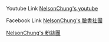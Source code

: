 Youtube Link
[NelsonChung's youtube](https://www.youtube.com/c/ChihchunChung/)

Facebook Link
[NelsonChung's 臉書社團](https://www.facebook.com/groups/973074249849904)

[NelsonChung's 粉絲團](https://www.facebook.com/%E6%96%B0%E7%AB%B9%E7%AB%B9%E5%8C%97-%E8%88%8A%E9%9B%BB%E8%85%A6%E8%A8%AD%E5%82%99%E5%8D%87%E7%B4%9A%E5%85%8D%E8%B2%BB%E5%AE%89%E8%A3%9D-101328655240343)

